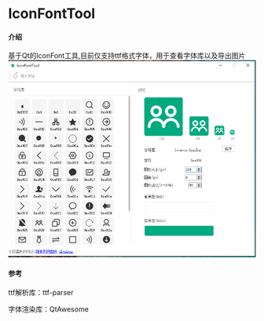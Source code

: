 # IconFontTool

#### 介绍
基于Qt的IconFont工具,目前仅支持ttf格式字体，用于查看字体库以及导出图片
![截图](https://github.com/384782946/IconFontTool/blob/master/screenshot/1.png)

#### 参考
ttf解析库：ttf-parser

字体渲染库：QtAwesome
